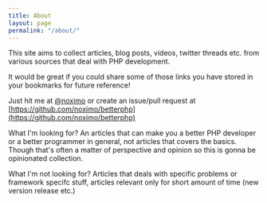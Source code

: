 ```yaml
---
title: About
layout: page
permalink: "/about/"
---
```


This site aims to collect articles, blog posts, videos, twitter threads etc. from various sources that deal with PHP development.

It would be great if you could share some of those links you have stored in your bookmarks for future reference! 

Just hit me at [@noximo](https://twitter.com/noximo) or create an issue/pull request at [https://github.com/noximo/betterphp](https://github.com/noximo/betterphp)

What I'm looking for? An articles that can make you a better PHP developer or a better programmer in general, not articles that covers the basics. Though that's often a matter of perspective and opinion so this is gonna be opinionated collection. 

What I'm not looking for? Articles that deals with specific problems or framework specifc stuff, articles relevant only for short amount of time (new version release etc.)
